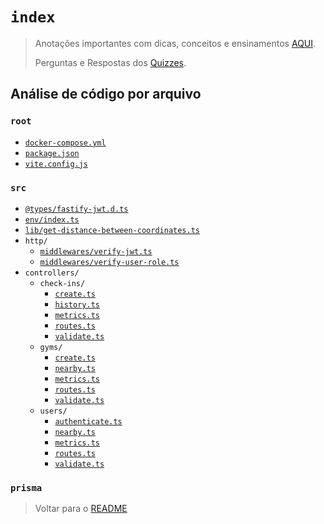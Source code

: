 # `index`

> Anotações importantes com dicas, conceitos e ensinamentos [AQUI](./notes.md).
>
> Perguntas e Respostas dos [Quizzes](./quizzes.md).

## Análise de código por arquivo

### `root`

- [`docker-compose.yml`](./code/docker-compose.md)
- [`package.json`](./code/packagejson.md)
- [`vite.config.js`](./code/viteconfig.md)

### `src`

- [`@types/fastify-jwt.d.ts`](../docs/code/src/@types/fastify-jwt.d.md)
- [`env/index.ts`](../docs/code/src/env/index.md)
- [`lib/get-distance-between-coordinates.ts`](./code/src/lib/get-distance-between-coordinates.md)
- `http/`
  - [`middlewares/verify-jwt.ts`](./code/src/http/middlewares/verify-jwt.md)
  - [`middlewares/verify-user-role.ts`](./code/src/http/middlewares/verify-user-role.md)
- `controllers/`
  - `check-ins/`
    - [`create.ts`](../docs/code/src/http/controllers/check-ins/create.md)
    - [`history.ts`](../docs/code/src/http/controllers/check-ins/history.md)
    - [`metrics.ts`](../docs/code/src/http/controllers/check-ins/metrics.md)
    - [`routes.ts`](../docs/code/src/http/controllers/check-ins/routes.md)
    - [`validate.ts`](../docs/code/src/http/controllers/check-ins/validade.md)
  - `gyms/`
    - [`create.ts`](../docs/code/src/http/controllers/gyms/create.md)
    - [`nearby.ts`](../docs/code/src/http/controllers/gyms/nearby.md)
    - [`metrics.ts`](../docs/code/src/http/controllers/gyms/metrics.md)
    - [`routes.ts`](../docs/code/src/http/controllers/gyms/routes.md)
    - [`validate.ts`](../docs/code/src/http/controllers/gyms/validate.md)
  - `users/`
    - [`authenticate.ts`](../docs/code/src/http/controllers/users/authenticate.md)
    - [`nearby.ts`](../docs/code/src/http/controllers/users/nearby.md)
    - [`metrics.ts`](../docs/code/src/http/controllers/users/metrics.md)
    - [`routes.ts`](../docs/code/src/http/controllers/users/routes.md)
    - [`validate.ts`](../docs/code/src/http/controllers/users/validate.md)

### `prisma`

> Voltar para o [README](../../README.md)
